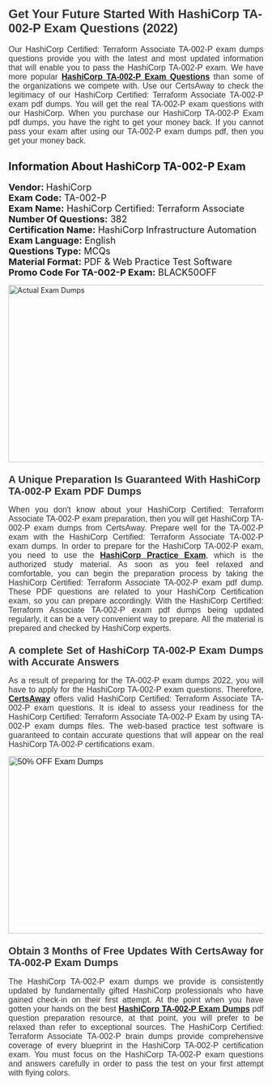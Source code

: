 <h1><span style="font-size:24px"><span style="font-family:Calibri,sans-serif"><strong><span style="background-color:white"><span style="font-family:"Verdana",sans-serif"><span style="color:#333333">Get Your Future Started With HashiCorp TA-002-P Exam Questions (2022)</span></span></span></strong></span></span></h1> <p style="text-align:justify"><span style="font-size:11pt"><span style="font-family:Calibri,sans-serif"><span style="font-size:12.0pt"><span style="background-color:white"><span style="font-family:"Verdana",sans-serif"><span style="color:#333333">Our HashiCorp Certified: Terraform Associate TA-002-P exam dumps questions provide you with the latest and most updated information that will enable you to pass the HashiCorp TA-002-P exam. We have more popular <a href="https://www.certsaway.com/hashicorp/ta-002-p-exam-dumps"><strong>HashiCorp TA-002-P Exam Questions</strong></a> than some of the organizations we compete with. Use our CertsAway to check the legitimacy of our HashiCorp Certified: Terraform Associate TA-002-P exam pdf dumps. You will get the real TA-002-P exam questions with our HashiCorp. When you purchase our HashiCorp TA-002-P Exam pdf dumps, you have the right to get your money back. If you cannot pass your exam after using our TA-002-P exam dumps pdf, then you get your money back.</span></span></span></span></span></span></p> <h2 style="text-align:justify"><strong>Information About HashiCorp TA-002-P Exam</strong></h2> <p style="text-align:justify"><span style="font-size:18px"><strong>Vendor: </strong>HashiCorp<br /> <strong>Exam Code:</strong> TA-002-P<br /> <strong>Exam Name:</strong> HashiCorp Certified: Terraform Associate<br /> <strong>Number Of Questions:</strong> 382<br /> <strong>Certification Name:</strong> HashiCorp Infrastructure Automation<br /> <strong>Exam Language:</strong> English<br /> <strong>Questions Type:</strong> MCQs<br /> <strong>Material Format:</strong> PDF & Web Practice Test Software<br /> <strong>Promo Code For TA-002-P Exam:</strong> BLACK50OFF</span></p> <p style="text-align:justify"><a href="https://www.certsaway.com/hashicorp/ta-002-p-exam-dumps" rel="no-follow"><img alt="Actual Exam Dumps" src="https://blogger.googleusercontent.com/img/b/R29vZ2xl/AVvXsEhM7PDiBcnX1lSN-cQmq5aA7zhxn_sWcl74tkXOSfPCo3QtIY975M9XJLCwEgJ4RXKA47zmJGF6HERJJhyy2xAB8wXG6sgIARPXgzYSBnCmQcQUSzkzAw-rnNk2tBWror0N27JemDbU_7iS0jGjJohQplsk8CyGpJdZ9YktQ0Yz6f7IdzI5OZob-D4eGg/s1382/ca1.png" style="height:350px; width:750px" /></a></p> <h3><span style="font-size:20px"><strong><span style="font-family:Calibri,sans-serif"><span style="background-color:white"><span style="font-family:"Verdana",sans-serif"><span style="color:#333333">A Unique Preparation Is Guaranteed With HashiCorp TA-002-P Exam PDF Dumps</span></span></span></span></strong></span></h3> <p style="text-align:justify"><span style="font-size:11pt"><span style="font-family:Calibri,sans-serif"><span style="font-size:12.0pt"><span style="background-color:white"><span style="font-family:"Verdana",sans-serif"><span style="color:#333333">When you don't know about your HashiCorp Certified: Terraform Associate TA-002-P exam preparation, then you will get HashiCorp TA-002-P exam dumps from CertsAway. Prepare well for the TA-002-P exam with the HashiCorp Certified: Terraform Associate TA-002-P exam dumps. In order to prepare for the HashiCorp TA-002-P exam, you need to use the <a href="https://www.certsaway.com/hashicorp-questions"><strong>HashiCorp Practice Exam</strong></a>, which is the authorized study material. As soon as you feel relaxed and comfortable, you can begin the preparation process by taking the HashiCorp Certified: Terraform Associate TA-002-P exam pdf dump. These PDF questions are related to your HashiCorp Certification exam, so you can prepare accordingly. With the HashiCorp Certified: Terraform Associate TA-002-P exam pdf dumps being updated regularly, it can be a very convenient way to prepare. All the material is prepared and checked by HashiCorp experts.</span></span></span></span></span></span></p> <h3 style="text-align:justify"><span style="font-size:20px"><span style="font-family:Calibri,sans-serif"><strong><span style="background-color:white"><span style="font-family:"Verdana",sans-serif"><span style="color:#333333">A complete Set of HashiCorp TA-002-P Exam Dumps with Accurate Answers</span></span></span></strong></span></span></h3> <p style="text-align:justify"><span style="font-size:11pt"><span style="font-family:Calibri,sans-serif"><span style="font-size:12.0pt"><span style="background-color:white"><span style="font-family:"Verdana",sans-serif"><span style="color:#333333">As a result of preparing for the TA-002-P exam dumps 2022, you will have to apply for the HashiCorp TA-002-P exam questions. Therefore, <a href=" https://www.certsaway.com/"><strong>CertsAway</strong></a> offers valid HashiCorp Certified: Terraform Associate TA-002-P exam questions. It is ideal to assess your readiness for the HashiCorp Certified: Terraform Associate TA-002-P Exam by using TA-002-P exam dumps files. The web-based practice test software is guaranteed to contain accurate questions that will appear on the real HashiCorp TA-002-P certifications exam.</span></span></span></span></span></span></p> <p style="text-align:justify"><span style="font-size:11pt"><span style="font-family:Calibri,sans-serif"><span style="font-size:12.0pt"><span style="background-color:white"><span style="font-family:"Verdana",sans-serif"><span style="color:#333333"><a href="https://www.certsaway.com/hashicorp/ta-002-p-exam-dumps" rel="no-follow"><img alt="50% OFF Exam Dumps" src="https://www.certcollections.com/uploads/content/c2.png" style="height:350px; width:750px" /></a></span></span></span></span></span></span></p> <h3 style="text-align:justify"><span style="font-size:20px"><strong><span style="font-family:Calibri,sans-serif"><span style="background-color:white"><span style="font-family:"Verdana",sans-serif"><span style="color:#333333">Obtain 3 Months of Free Updates With CertsAway for TA-002-P Exam Dumps</span></span></span></span></strong></span></h3> <p style="text-align:justify"><span style="font-size:11pt"><span style="font-family:Calibri,sans-serif"><span style="font-size:12.0pt"><span style="background-color:white"><span style="font-family:"Verdana",sans-serif"><span style="color:#333333">The HashiCorp TA-002-P exam dumps we provide is consistently updated by fundamentally gifted HashiCorp professionals who have gained check-in on their first attempt. At the point when you have gotten your hands on the best <a href="https://www.certsaway.com/hashicorp/ta-002-p-exam-dumps"><strong>HashiCorp TA-002-P Exam Dumps</strong></a> pdf question preparation resource, at that point, you will prefer to be relaxed than refer to exceptional sources. The HashiCorp Certified: Terraform Associate TA-002-P brain dumps provide comprehensive coverage of every blueprint in the HashiCorp TA-002-P certification exam. You must focus on the HashiCorp TA-002-P exam questions and answers carefully in order to pass the test on your first attempt with flying colors.</span></span></span></span></span></span></p>
